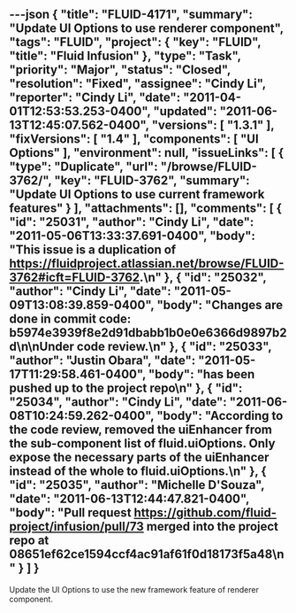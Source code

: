 ---json
{
  "title": "FLUID-4171",
  "summary": "Update UI Options to use renderer component",
  "tags": "FLUID",
  "project": {
    "key": "FLUID",
    "title": "Fluid Infusion"
  },
  "type": "Task",
  "priority": "Major",
  "status": "Closed",
  "resolution": "Fixed",
  "assignee": "Cindy Li",
  "reporter": "Cindy Li",
  "date": "2011-04-01T12:53:53.253-0400",
  "updated": "2011-06-13T12:45:07.562-0400",
  "versions": [
    "1.3.1"
  ],
  "fixVersions": [
    "1.4"
  ],
  "components": [
    "UI Options"
  ],
  "environment": null,
  "issueLinks": [
    {
      "type": "Duplicate",
      "url": "/browse/FLUID-3762/",
      "key": "FLUID-3762",
      "summary": "Update UI Options to use current framework features"
    }
  ],
  "attachments": [],
  "comments": [
    {
      "id": "25031",
      "author": "Cindy Li",
      "date": "2011-05-06T13:33:37.691-0400",
      "body": "This issue is a duplication of <https://fluidproject.atlassian.net/browse/FLUID-3762#icft=FLUID-3762>.\n"
    },
    {
      "id": "25032",
      "author": "Cindy Li",
      "date": "2011-05-09T13:08:39.859-0400",
      "body": "Changes are done in commit code: b5974e3939f8e2d91dbabb1b0e0e6366d9897b2d\n\nUnder code review.\n"
    },
    {
      "id": "25033",
      "author": "Justin Obara",
      "date": "2011-05-17T11:29:58.461-0400",
      "body": "has been pushed up to the project repo\n"
    },
    {
      "id": "25034",
      "author": "Cindy Li",
      "date": "2011-06-08T10:24:59.262-0400",
      "body": "According to the code review, removed the uiEnhancer from the sub-component list of fluid.uiOptions. Only expose the necessary parts of the uiEnhancer instead of the whole to fluid.uiOptions.\n"
    },
    {
      "id": "25035",
      "author": "Michelle D'Souza",
      "date": "2011-06-13T12:44:47.821-0400",
      "body": "Pull request <https://github.com/fluid-project/infusion/pull/73> merged into the project repo at 08651ef62ce1594ccf4ac91af61f0d18173f5a48\n"
    }
  ]
}
---
Update the UI Options to use the new framework feature of renderer component.

        